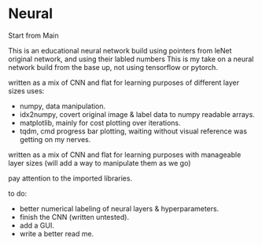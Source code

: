 # Neural
 Start from Main
 
 This is an educational neural network
 build using pointers from leNet original network, and using their labled numbers
 This is my take on a neural network build from the base up, not using tensorflow or pytorch.
 
 written as a mix of CNN and flat
 for learning purposes of different layer sizes
 uses:
 - numpy, data manipulation.
 - idx2numpy, covert original image & label data to numpy readable arrays.
 - matplotlib, mainly for cost plotting over iterations.
 - tqdm, cmd progress bar plotting, waiting without visual reference was getting on my nerves.
 
 written as a mix of CNN and flat for learning purposes with manageable layer sizes (will add a way to manipulate them as we go)
 
 pay attention to the imported libraries.
 
 to do:
 - better numerical labeling of neural layers & hyperparameters.
 - finish the CNN (written untested).
 - add a GUI.
 - write a better read me.

